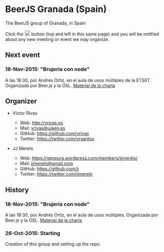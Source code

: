 # BeerJS Granada (Spain)

The BeerJS group of Granada, in Spain

Click the <img src="http://beerjs.github.io/sf/assets/watch.png" height="18"> button (top and left in this same page)
and you will be notified about any new meeting or event we may organize.

## Next event


### 18-Nov-2015: "Brujería con node"
A las 18:30, por Andrés Ortiz, en el aula de usos múltiples de la ETSIIT. Organizada por Beer.js y la OSL. [Material de la charla](http://demiurgosoft.github.io/brujeria-con-node/)

## Organizer

* Víctor Rivas
  * Web: http://vrivas.es
  * Mail: vrivas@ujaen.es
  * GitHub: https://github.com/vrivas
  * Twitter: https://twitter.com/vrsantos

* JJ Merelo
  * Web: https://geneura.wordpress.com/members/jjmerelo/
  * Mail: jjmerelo@gmail.com
  * GitHub: https://github.com/jj
  * Twitter: https://twitter.com/jjmerelo

## History

### 18-Nov-2015: "Brujería con node"
A las 18:30, por Andrés Ortiz, en el aula de usos múltiples. Organizada por Beer.js y la OSL. [Material de la charla](http://demiurgosoft.github.io/brujeria-con-node/)

### 26-Oct-2015: Starting
Creation of this group and setting up the repo.

